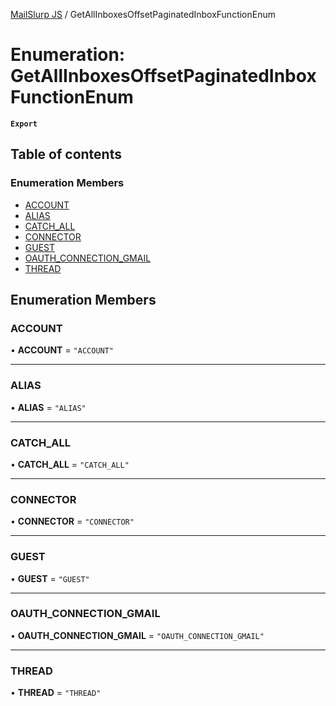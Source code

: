 [MailSlurp JS](../README.md) / GetAllInboxesOffsetPaginatedInboxFunctionEnum

# Enumeration: GetAllInboxesOffsetPaginatedInboxFunctionEnum

**`Export`**

## Table of contents

### Enumeration Members

- [ACCOUNT](GetAllInboxesOffsetPaginatedInboxFunctionEnum.md#account)
- [ALIAS](GetAllInboxesOffsetPaginatedInboxFunctionEnum.md#alias)
- [CATCH\_ALL](GetAllInboxesOffsetPaginatedInboxFunctionEnum.md#catch_all)
- [CONNECTOR](GetAllInboxesOffsetPaginatedInboxFunctionEnum.md#connector)
- [GUEST](GetAllInboxesOffsetPaginatedInboxFunctionEnum.md#guest)
- [OAUTH\_CONNECTION\_GMAIL](GetAllInboxesOffsetPaginatedInboxFunctionEnum.md#oauth_connection_gmail)
- [THREAD](GetAllInboxesOffsetPaginatedInboxFunctionEnum.md#thread)

## Enumeration Members

### ACCOUNT

• **ACCOUNT** = ``"ACCOUNT"``

___

### ALIAS

• **ALIAS** = ``"ALIAS"``

___

### CATCH\_ALL

• **CATCH\_ALL** = ``"CATCH_ALL"``

___

### CONNECTOR

• **CONNECTOR** = ``"CONNECTOR"``

___

### GUEST

• **GUEST** = ``"GUEST"``

___

### OAUTH\_CONNECTION\_GMAIL

• **OAUTH\_CONNECTION\_GMAIL** = ``"OAUTH_CONNECTION_GMAIL"``

___

### THREAD

• **THREAD** = ``"THREAD"``
